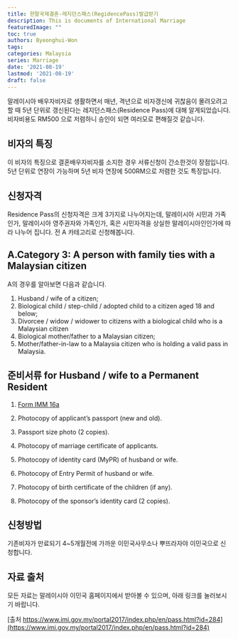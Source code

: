 ```yaml
---
title: 한말국제결혼-레지던스패스(RegidencePass)발급받기
description: This is documents of International Marriage
featuredImage: ""
toc: true
authors: Byeonghui-Won
tags:
categories: Malaysia
series: Marriage
date: '2021-08-19'
lastmod: '2021-08-19'
draft: false
---
```


말레이시아 배우자비자로 생활하면서 매년, 격년으로 비자갱신에 귀찮음이 몰려오려고 할 때 5년 단위로 갱신된다는 레지던스패스(Residence Pass)에 대해 알게되었습니다. 비자비용도 RM500 으로 저렴하니 승인이 되면 여러모로 편해질것 같습니다.  

## 비자의 특징 

이 비자의 특징으로 결혼배우자비자를 소지한 경우 서류신청이 간소한것이 장점입니다. 5년 단위로 연장이 가능하며 5년 비자 연장에 500RM으로 저렴한 것도 특징입니다. 

## 신청자격

Residence Pass의 신청자격은 크게 3가지로 나누어지는데, 말레이시아 시민과 가족인가, 말레이시아 영주권자와 가족인가, 혹은 시민자격을 상실한 말레이시아인인가에 따라 나누어 집니다. 전 A 카테고리로 신청해봅니다. 

## A.Category 3: A person with family ties with a Malaysian citizen

A의 경우를 알아보면 다음과 같습니다. 

1. Husband / wife of a citizen;
2. Biological child / step-child / adopted child to a citizen aged 18 and below;
3. Divorcee / widow / widower to citizens with a biological child who is a Malaysian citizen
4. Biological mother/father to a Malaysian citizen;
5. Mother/father-in-law to a Malaysia citizen who is holding a valid pass in Malaysia.

## 준비서류 for Husband / wife to a Permanent Resident

1. [Form IMM 16a](https://jimlondon.net/wp-content/uploads/2020/09/FORM_16A.pdf)

2. Photocopy of applicant’s passport (new and old).

3. Passport size photo (2 copies).

4. Photocopy of marriage certificate of applicants.

5. Photocopy of identity card (MyPR) of husband or wife.

6. Photocopy of Entry Permit of husband or wife.

7. Photocopy of birth certificate of the children (if any).

8. Photocopy of the sponsor’s identity card (2 copies).

## 신청방법

기존비자가 만료되기 4~5개월전에 가까운 이민국사무소나 뿌뜨라자야 이민국으로 신청합니다. 

## 자료 출처

모든 자료는 말레이시아 이민국 홈페이지에서 받아볼 수 있으며, 아래 링크를 눌러보시기 바랍니다. 

[출처 https://www.imi.gov.my/portal2017/index.php/en/pass.html?id=284](https://www.imi.gov.my/portal2017/index.php/en/pass.html?id=284)


